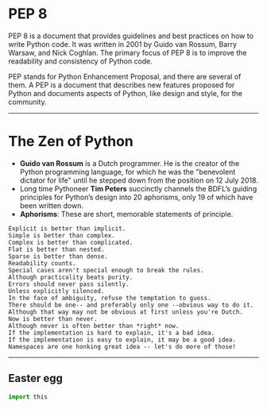 # PEP 8
PEP 8 is a document that provides guidelines and best practices on how to write Python code. It was written in 2001 by Guido van Rossum, Barry Warsaw, and Nick Coghlan. The primary focus of PEP 8 is to improve the readability and consistency of Python code.

PEP stands for Python Enhancement Proposal, and there are several of them. A PEP is a document that describes new features proposed for Python and documents aspects of Python, like design and style, for the community.

---
# The Zen of Python
- ****Guido van Rossum**** is a Dutch programmer. He is the creator of the Python programming language, for which he was the "benevolent dictator for life" until he stepped down from the position on 12 July 2018. 
- Long time Pythoneer ****Tim Peters**** succinctly channels the BDFL’s guiding principles for Python’s design into 20 aphorisms, only 19 of which have been written down.
- ****Aphorisms****: These are short, memorable statements of principle.
  
```Beautiful is better than ugly.
Explicit is better than implicit.
Simple is better than complex.
Complex is better than complicated.
Flat is better than nested.
Sparse is better than dense.
Readability counts.
Special cases aren't special enough to break the rules.
Although practicality beats purity.
Errors should never pass silently.
Unless explicitly silenced.
In the face of ambiguity, refuse the temptation to guess.
There should be one-- and preferably only one --obvious way to do it.
Although that way may not be obvious at first unless you're Dutch.
Now is better than never.
Although never is often better than *right* now.
If the implementation is hard to explain, it's a bad idea.
If the implementation is easy to explain, it may be a good idea.
Namespaces are one honking great idea -- let's do more of those! 
```
---
## Easter egg
```python
import this
```
